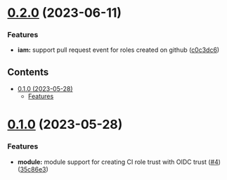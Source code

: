 # [0.2.0](https://github.com/kloud-cnf/terraform-aws-ci-iam-roles/compare/v0.1.0...v0.2.0) (2023-06-11)


### Features

* **iam:** support pull request event for roles created on github ([c0c3dc6](https://github.com/kloud-cnf/terraform-aws-ci-iam-roles/commit/c0c3dc67dc5cc3e225a46bf66743160199755030))

<!-- START doctoc generated TOC please keep comment here to allow auto update -->
<!-- DON'T EDIT THIS SECTION, INSTEAD RE-RUN doctoc TO UPDATE -->
## Contents

- [0.1.0 (2023-05-28)](#010-2023-05-28)
    - [Features](#features)

<!-- END doctoc generated TOC please keep comment here to allow auto update -->

# [0.1.0](https://github.com/kloud-cnf/terraform-aws-ci-iam-roles/compare/v0.0.0...v0.1.0) (2023-05-28)


### Features

* **module:** module support for creating CI role trust with OIDC trust ([#4](https://github.com/kloud-cnf/terraform-aws-ci-iam-roles/issues/4)) ([35c86e3](https://github.com/kloud-cnf/terraform-aws-ci-iam-roles/commit/35c86e3ef8266bea48ea02b0d29b43221975185f))
